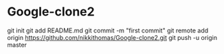 Google-clone2
=============
git init
git add README.md
git commit -m "first commit"
git remote add origin https://github.com/nikkithomas/Google-clone2.git
git push -u origin master
